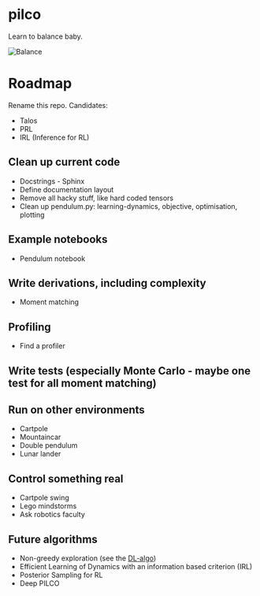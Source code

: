 # pilco

Learn to balance baby.

![Balance](good_gifs/pendulum-test-20200422-081051.gif)

# Roadmap

Rename this repo. Candidates:
- Talos
- PRL
- IRL (Inference for RL)

## Clean up current code
- Docstrings - Sphinx
- Define documentation layout
- Remove all hacky stuff, like hard coded tensors
- Clean up pendulum.py: learning-dynamics, objective, optimisation, plotting

## Example notebooks
- Pendulum notebook

## Write derivations, including complexity
- Moment matching

## Profiling
- Find a profiler

## Write tests (especially Monte Carlo - maybe one test for all moment matching)

## Run on other environments
- Cartpole
- Mountaincar
- Double pendulum
- Lunar lander

## Control something real
- Cartpole swing
- Lego mindstorms
- Ask robotics faculty

## Future algorithms
- Non-greedy exploration (see the [DL-algo](https://www.mlmi.eng.cam.ac.uk/files/disentangling_sources_of_uncertainty_for_active_exploration_reduced.pdf))
- Efficient Learning of Dynamics with an information based criterion (IRL)
- Posterior Sampling for RL
- Deep PILCO
